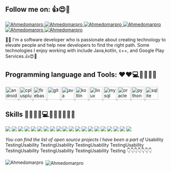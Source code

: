 ##  Follow me on:  👍😍📲
<p>

<a href="https://www.linkedin.com/in/Ahmedomarpro">
    <img src="https://img.shields.io/badge/Linkedin-Ahmedomarpro-blue" alt="Ahmedomarpro">
</a>


<a href="https://medium.com./@ahmedomarpro">
    <img src="https://img.shields.io/badge/Medium.com.-@ahmedomarpro-blue" alt="Ahmedomarpro">
</a>


<a href="https://www.facebook.com/ahmed.omar.code/">
    <img src="https://img.shields.io/badge/Facebook-ahmed.omar.code-blue" alt="Ahmedomarpro">
</a>


<a href="https://twitter.com/Ahmedomarpro">
<img src="https://img.shields.io/twitter/follow/Ahmedomarpro?style=social" alt="Ahmedomarpro" >
</a>


<a href="https://github.com/Ahmedomarpro/">
<img src="https://img.shields.io/github/followers/Ahmedomarpro?style=social"  alt="Ahmedomarpro">
  </a>


<a href="https://dev.to/ahmedomarpro/">
    <img src="https://img.shields.io/badge/Dev.to-ahmedomarpro-blue" alt="Ahmedomarpro">
</a>
</p>
👨‍💻 I'm a software developer who is passionate about creating technology to elevate people and help new developers to find the right path. Some technologies I enjoy working   with include Java,kotlin, c++, and Google Play Services.👍😍📲
 
## Programming  language and Tools:  ❤❤💻👨‍💻👨‍💻
<!---
your comment goes here
and here
<p>
  <img src="https://img.shields.io/badge/C -★★★★★-critical">
 <img src="https://img.shields.io/badge/C%2B%2B-%E2%98%85%E2%98%85%E2%98%85%E2%98%85%E2%98%85-critical">
 <img src="https://img.shields.io/badge/Java8 -★★★★★-critical">
<img src="https://img.shields.io/badge/Kotlin -★★★★★-critical">
<img src="https://img.shields.io/badge/SQL -★★★★★-critical">
 <img src="https://img.shields.io/badge/PHP -★★★★★-critical">
</p>
-->

 <p align="left"> <a href="https://developer.android.com" target="_blank"> <img src="https://devicons.github.io/devicon/devicon.git/icons/android/android-original-wordmark.svg" alt="android" width="40" height="40"/> </a> 
    <a href="https://www.w3schools.com/cpp/" target="_blank"> <img src="https://devicons.github.io/devicon/devicon.git/icons/cplusplus/cplusplus-original.svg" alt="cplusplus" width="40" height="40"/> </a> </a>
    <a href="https://firebase.google.com/" target="_blank"> <img src="https://www.vectorlogo.zone/logos/firebase/firebase-icon.svg" alt="firebase" width="40" height="40"/> </a> <a href="https://git-scm.com/" target="_blank"> <img src="https://www.vectorlogo.zone/logos/git-scm/git-scm-icon.svg" alt="git" width="40" height="40"/> </a> <a href="https://www.java.com" target="_blank"> <img src="https://devicons.github.io/devicon/devicon.git/icons/java/java-original-wordmark.svg" alt="java" width="40" height="40"/> </a> <a href="https://kotlinlang.org" target="_blank"> <img src="https://www.vectorlogo.zone/logos/kotlinlang/kotlinlang-icon.svg" alt="kotlin" width="40" height="40"/> </a> <a href="https://www.linux.org/" target="_blank"> <img src="https://devicons.github.io/devicon/devicon.git/icons/linux/linux-original.svg" alt="linux" width="40" height="40"/> </a> <a href="https://www.mysql.com/" target="_blank"> <img src="https://devicons.github.io/devicon/devicon.git/icons/mysql/mysql-original-wordmark.svg" alt="mysql" width="40" height="40"/> </a> <a href="https://www.oracle.com/" target="_blank"> <img src="https://devicons.github.io/devicon/devicon.git/icons/oracle/oracle-original.svg" alt="oracle" width="40" height="40"/> </a> <a href="https://www.python.org" target="_blank"> <img src="https://devicons.github.io/devicon/devicon.git/icons/python/python-original.svg" alt="python" width="40" height="40"/> </a> <a href="https://www.sqlite.org/" target="_blank"> <img src="https://www.vectorlogo.zone/logos/sqlite/sqlite-icon.svg" alt="sqlite" width="40" height="40"/> </a> </p>




## Skills 👨‍💻🐱‍🏍💻💪😎🦄📲🦄📱
<p>

<img src="https://img.shields.io/badge/RESTFUL%20API -★★★★★-brightgreen">

<img src="https://img.shields.io/badge/DataBase-★★★★★-brightgreen">
<img src="https://img.shields.io/badge/Jetpack -★★★★★-brightgreen"> 
<img src="https://img.shields.io/badge/Agile -★★★★★-brightgreen">
<img src="https://img.shields.io/badge/CI/CD -★★★★★-brightgreen">
<img src="https://img.shields.io/badge/FCM -★★★★★-brightgreen">

<img src="https://img.shields.io/badge/Graphic%20Designer -★★★★★-brightgreen">

<img src="https://img.shields.io/badge/Design%20Patterns -★★★★★-brightgreen">

<img src="https://img.shields.io/badge/Usability%20Testing -★★★★★-brightgreen">
<img src="https://img.shields.io/badge/Algorithms%20DataStructures -★★★★★-brightgreen">

<img src="https://img.shields.io/badge/SOLID%20Design%20Principles -★★★★★-brightgreen">

<img src="https://img.shields.io/badge/Software%20Design%20Patterns -★★★★★-brightgreen">

<img src="https://img.shields.io/badge/Object%20Oriented%20Programming%20(OOP) -★★★★★-brightgreen">

<img src="https://img.shields.io/badge/Google%20Analytic -★★★★★-brightgreen" >
<img src="https://img.shields.io/badge/RxJava-★★★★★-brightgreen">
<img src="https://img.shields.io/badge/Firebase-★★★★★-brightgreen">
<img src="https://img.shields.io/badge/Android%20SDK -★★★★★-brightgreen">
<img src="https://img.shields.io/badge/Debugging%20Android SDKCode -★★★★★-brightgreen">
<img src="https://img.shields.io/badge/Kernel%20Debugging -★★★★★-brightgreen">
<img src="https://img.shields.io/badge/Organization%20Skills-★★★★★-brightgreen">


</p>

_You can find the list of open source projects I have been a part of_ Usability TestingUsability TestingUsability TestingUsability TestingUsability TestingUsability TestingUsability TestingUsability Testing 👇👇👇👇👇👇👇







<p><img align="left" src="https://github-readme-stats.vercel.app/api/top-langs?username=Ahmedomarpro&show_icons=true&locale=en&layout=compact" alt="Ahmedomarpro" /></p>
<p>&nbsp;<img align="center" src="https://github-readme-stats.vercel.app/api?username=Ahmedomarpro&show_icons=true&locale=en" alt="Ahmedomarpro" /></p>
